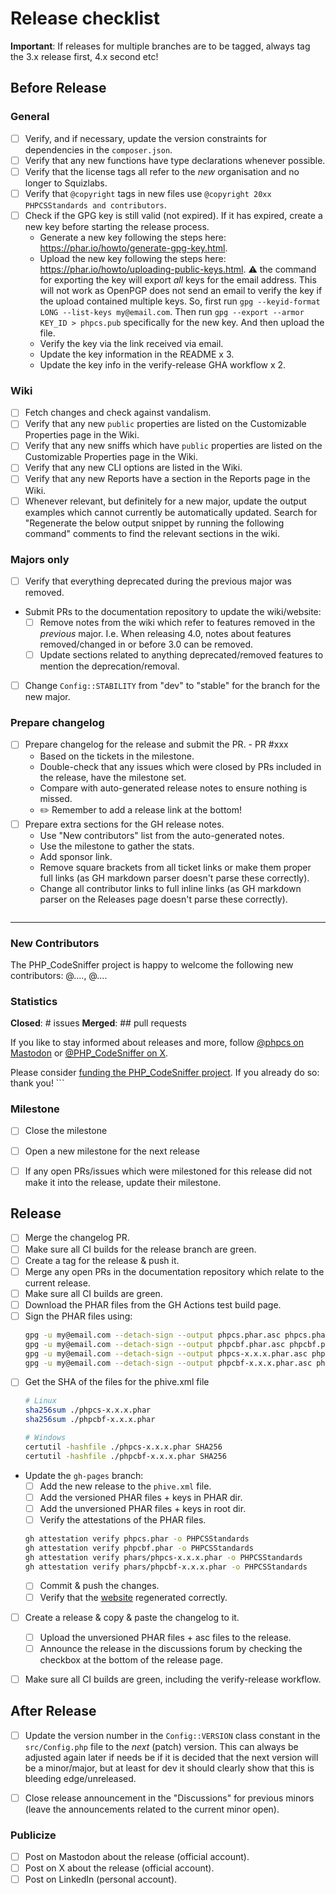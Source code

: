# Release checklist

**Important**: If releases for multiple branches are to be tagged, always tag the 3.x release first, 4.x second etc!

## Before Release

### General

- [ ] Verify, and if necessary, update the version constraints for dependencies in the `composer.json`.
- [ ] Verify that any new functions have type declarations whenever possible.
- [ ] Verify that the license tags all refer to the _new_ organisation and no longer to Squizlabs.
- [ ] Verify that `@copyright` tags in new files use `@copyright 20xx PHPCSStandards and contributors`.
- [ ] Check if the GPG key is still valid (not expired).
    If it has expired, create a new key before starting the release process.
    - Generate a new key following the steps here: <https://phar.io/howto/generate-gpg-key.html>.
    - Upload the new key following the steps here: <https://phar.io/howto/uploading-public-keys.html>.
        :warning: the command for exporting the key will export _all_ keys for the email address. This will not work as OpenPGP does not send an email to verify the key if the upload contained multiple keys.
        So, first run `gpg --keyid-format LONG --list-keys my@email.com`.
        Then run `gpg --export --armor KEY_ID > phpcs.pub` specifically for the new key.
        And then upload the file.
    - Verify the key via the link received via email.
    - Update the key information in the README x 3.
    - Update the key info in the verify-release GHA workflow x 2.

### Wiki

- [ ] Fetch changes and check against vandalism.
- [ ] Verify that any new `public` properties are listed on the Customizable Properties page in the Wiki.
- [ ] Verify that any new sniffs which have `public` properties are listed on the Customizable Properties page in the Wiki.
- [ ] Verify that any new CLI options are listed in the Wiki.
- [ ] Verify that any new Reports have a section in the Reports page in the Wiki.
- [ ] Whenever relevant, but definitely for a new major, update the output examples which cannot currently be automatically updated.
    Search for "Regenerate the below output snippet by running the following command" comments to find the relevant sections in the wiki.

### Majors only

- [ ] Verify that everything deprecated during the previous major was removed.
- Submit PRs to the documentation repository to update the wiki/website:
    - [ ] Remove notes from the wiki which refer to features removed in the _previous_ major.
        I.e. When releasing 4.0, notes about features removed/changed in or before 3.0 can be removed.
    - [ ] Update sections related to anything deprecated/removed features to mention the deprecation/removal.
- [ ] Change `Config::STABILITY` from "dev" to "stable" for the branch for the new major.

### Prepare changelog

- [ ] Prepare changelog for the release and submit the PR. - PR #xxx
    - Based on the tickets in the milestone.
    - Double-check that any issues which were closed by PRs included in the release, have the milestone set.
    - Compare with auto-generated release notes to ensure nothing is missed.
    - :pencil2: Remember to add a release link at the bottom!
- [ ] Prepare extra sections for the GH release notes.
    - Use "New contributors" list from the auto-generated notes.
    - Use the milestone to gather the stats.
    - Add sponsor link.
    - Remove square brackets from all ticket links or make them proper full links (as GH markdown parser doesn't parse these correctly).
    - Change all contributor links to full inline links (as GH markdown parser on the Releases page doesn't parse these correctly).
    ```md
---

### New Contributors

The PHP_CodeSniffer project is happy to welcome the following new contributors:
@...., @....

### Statistics

**Closed**: # issues
**Merged**: ## pull requests

If you like to stay informed about releases and more, follow [@phpcs on Mastodon](https://phpc.social/@phpcs) or [@PHP_CodeSniffer on X](https://x.com/PHP_CodeSniffer).

Please consider [funding the PHP_CodeSniffer project](https://opencollective.com/php_codesniffer). If you already do so: thank you!
    ```

### Milestone

- [ ] Close the milestone
- [ ] Open a new milestone for the next release
- [ ] If any open PRs/issues which were milestoned for this release did not make it into the release, update their milestone.


## Release

- [ ] Merge the changelog PR.
- [ ] Make sure all CI builds for the release branch are green.
- [ ] Create a tag for the release & push it.
- [ ] Merge any open PRs in the documentation repository which relate to the current release.
- [ ] Make sure all CI builds are green.
- [ ] Download the PHAR files from the GH Actions test build page.
- [ ] Sign the PHAR files using:
    ```bash
    gpg -u my@email.com --detach-sign --output phpcs.phar.asc phpcs.phar
    gpg -u my@email.com --detach-sign --output phpcbf.phar.asc phpcbf.phar
    gpg -u my@email.com --detach-sign --output phpcs-x.x.x.phar.asc phpcs-x.x.x.phar
    gpg -u my@email.com --detach-sign --output phpcbf-x.x.x.phar.asc phpcbf-x.x.x.phar
    ```
- [ ] Get the SHA of the files for the phive.xml file
    ```bash
    # Linux
    sha256sum ./phpcs-x.x.x.phar
    sha256sum ./phpcbf-x.x.x.phar

    # Windows
    certutil -hashfile ./phpcs-x.x.x.phar SHA256
    certutil -hashfile ./phpcbf-x.x.x.phar SHA256
    ```
- Update the `gh-pages` branch:
    - [ ] Add the new release to the `phive.xml` file.
    - [ ] Add the versioned PHAR files + keys in PHAR dir.
    - [ ] Add the unversioned PHAR files + keys in root dir.
    - [ ] Verify the attestations of the PHAR files.
    ```bash
    gh attestation verify phpcs.phar -o PHPCSStandards
    gh attestation verify phpcbf.phar -o PHPCSStandards
    gh attestation verify phars/phpcs-x.x.x.phar -o PHPCSStandards
    gh attestation verify phars/phpcbf-x.x.x.phar -o PHPCSStandards
    ```
    - [ ] Commit & push the changes.
    - [ ] Verify that the [website](https://phars.phpcodesniffer.com/) regenerated correctly.
- [ ] Create a release & copy & paste the changelog to it.
    - [ ] Upload the unversioned PHAR files + asc files to the release.
    - [ ] Announce the release in the discussions forum by checking the checkbox at the bottom of the release page.
- [ ] Make sure all CI builds are green, including the verify-release workflow.


## After Release

- [ ] Update the version number in the `Config::VERSION` class constant in the `src/Config.php` file to the _next_ (patch) version.
    This can always be adjusted again later if needs be if it is decided that the next version will be a minor/major, but at least for dev
    it should clearly show that this is bleeding edge/unreleased.
- [ ] Close release announcement in the "Discussions" for previous minors (leave the announcements related to the current minor open).


### Publicize

- [ ] Post on Mastodon about the release (official account).
- [ ] Post on X about the release (official account).
- [ ] Post on LinkedIn (personal account).
